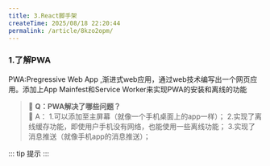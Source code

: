 ```yaml
---
title: 3.React脚手架
createTime: 2025/08/18 22:20:44
permalink: /article/8kzo2opm/
---
```


### 1.了解PWA
PWA:Pregressive Web App ,渐进式web应用，通过web技术编写出一个网页应用。添加上App Mainfest和Service Worker来实现PWA的安装和离线的功能

> 💬 **Q：PWA解决了哪些问题？**  
> 🧠 A：
1.可以添加至主屏幕（就像一个手机桌面上的app一样）；
2.实现了离线缓存功能，即使用户手机没有网络，也能使用一些离线功能；
3.实现了消息推送（就像手机app的消息推送）；

::: tip 提示
:::